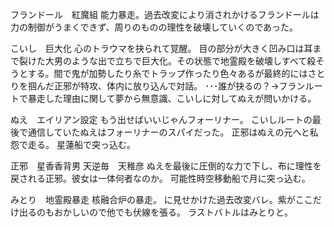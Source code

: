 フランドール　紅魔組
能力暴走。過去改変により消されかけるフランドールは力の制御がうまくできず、周りのものの理性を破壊していくのであった。

こいし　巨大化
心のトラウマを抉られて覚醒。
目の部分が大きく凹み口は耳まで裂けた大男のような出で立ちで巨大化。その状態で地霊殿を破壊しすべて殺そうとする。間で鬼が加勢したり糸でトラップ作ったり色々あるが最終的にはさとりを掴んだ正邪が特攻、体内に放り込んで対話。
･･･誰が抉るの？→フランルートで暴走した理由に関して夢から無意識、こいしに対してぬえが問いかける。

ぬえ　エイリアン設定
もう出せばいいじゃんフォーリナー。
こいしルートの最後で通信していたぬえはフォーリナーのスパイだった。
正邪はぬえの元へと私怨で走る。
星蓮船で突っ込む。

正邪　星香香背男
天逆毎　天稚彦
ぬえを最後に圧倒的な力で下し、布に理性を戻される正邪。彼女は一体何者なのか。
可能性時空移動船で月に突っ込む。

みとり　地霊殿暴走
核融合炉の暴走。
に見せかけた過去改変バレ。紫がここだけ出るのもおかしいので他でも伏線を張る。
ラストバトルはみとりと。